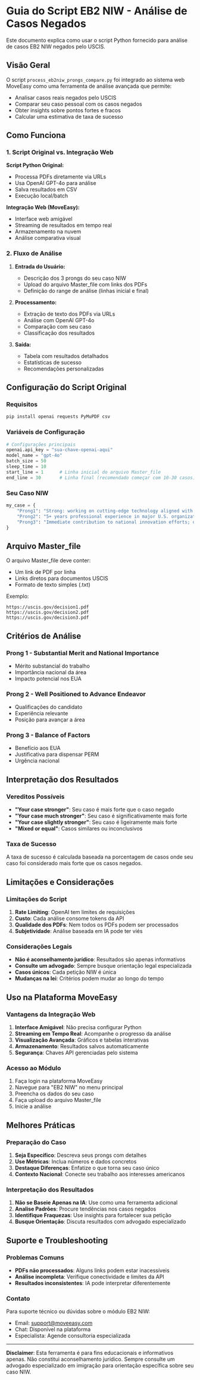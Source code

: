 # Guia do Script EB2 NIW - Análise de Casos Negados

Este documento explica como usar o script Python fornecido para análise de casos EB2 NIW negados pelo USCIS.

## Visão Geral

O script `process_eb2niw_prongs_compare.py` foi integrado ao sistema web MoveEasy como uma ferramenta de análise avançada que permite:

- Analisar casos reais negados pelo USCIS
- Comparar seu caso pessoal com os casos negados
- Obter insights sobre pontos fortes e fracos
- Calcular uma estimativa de taxa de sucesso

## Como Funciona

### 1. Script Original vs. Integração Web

**Script Python Original:**
- Processa PDFs diretamente via URLs
- Usa OpenAI GPT-4o para análise
- Salva resultados em CSV
- Execução local/batch

**Integração Web (MoveEasy):**
- Interface web amigável
- Streaming de resultados em tempo real
- Armazenamento na nuvem
- Análise comparativa visual

### 2. Fluxo de Análise

1. **Entrada do Usuário:**
   - Descrição dos 3 prongs do seu caso NIW
   - Upload do arquivo Master_file com links dos PDFs
   - Definição do range de análise (linhas inicial e final)

2. **Processamento:**
   - Extração de texto dos PDFs via URLs
   - Análise com OpenAI GPT-4o
   - Comparação com seu caso
   - Classificação dos resultados

3. **Saída:**
   - Tabela com resultados detalhados
   - Estatísticas de sucesso
   - Recomendações personalizadas

## Configuração do Script Original

### Requisitos

```bash
pip install openai requests PyMuPDF csv
```

### Variáveis de Configuração

```python
# Configurações principais
openai.api_key = "sua-chave-openai-aqui"
model_name = "gpt-4o"
batch_size = 50
sleep_time = 10
start_line = 1      # Linha inicial do arquivo Master_file
end_line = 30       # Linha final (recomendado começar com 10-30 casos)
```

### Seu Caso NIW

```python
my_case = {
    "Prong1": "Strong: working on cutting-edge technology aligned with U.S. innovation goals.",
    "Prong2": "5+ years professional experience in major U.S. organizations, demonstrated leadership roles.",
    "Prong3": "Immediate contribution to national innovation efforts; delay would harm competitiveness."
}
```

## Arquivo Master_file

O arquivo Master_file deve conter:
- Um link de PDF por linha
- Links diretos para documentos USCIS
- Formato de texto simples (.txt)

Exemplo:
```
https://uscis.gov/decision1.pdf
https://uscis.gov/decision2.pdf
https://uscis.gov/decision3.pdf
```

## Critérios de Análise

### Prong 1 - Substantial Merit and National Importance
- Mérito substancial do trabalho
- Importância nacional da área
- Impacto potencial nos EUA

### Prong 2 - Well Positioned to Advance Endeavor
- Qualificações do candidato
- Experiência relevante
- Posição para avançar a área

### Prong 3 - Balance of Factors
- Benefício aos EUA
- Justificativa para dispensar PERM
- Urgência nacional

## Interpretação dos Resultados

### Vereditos Possíveis

- **"Your case stronger"**: Seu caso é mais forte que o caso negado
- **"Your case much stronger"**: Seu caso é significativamente mais forte
- **"Your case slightly stronger"**: Seu caso é ligeiramente mais forte
- **"Mixed or equal"**: Casos similares ou inconclusivos

### Taxa de Sucesso

A taxa de sucesso é calculada baseada na porcentagem de casos onde seu caso foi considerado mais forte que os casos negados.

## Limitações e Considerações

### Limitações do Script

1. **Rate Limiting**: OpenAI tem limites de requisições
2. **Custo**: Cada análise consome tokens da API
3. **Qualidade dos PDFs**: Nem todos os PDFs podem ser processados
4. **Subjetividade**: Análise baseada em IA pode ter viés

### Considerações Legais

- **Não é aconselhamento jurídico**: Resultados são apenas informativos
- **Consulte um advogado**: Sempre busque orientação legal especializada
- **Casos únicos**: Cada petição NIW é única
- **Mudanças na lei**: Critérios podem mudar ao longo do tempo

## Uso na Plataforma MoveEasy

### Vantagens da Integração Web

1. **Interface Amigável**: Não precisa configurar Python
2. **Streaming em Tempo Real**: Acompanhe o progresso da análise
3. **Visualização Avançada**: Gráficos e tabelas interativas
4. **Armazenamento**: Resultados salvos automaticamente
5. **Segurança**: Chaves API gerenciadas pelo sistema

### Acesso ao Módulo

1. Faça login na plataforma MoveEasy
2. Navegue para "EB2 NIW" no menu principal
3. Preencha os dados do seu caso
4. Faça upload do arquivo Master_file
5. Inicie a análise

## Melhores Práticas

### Preparação do Caso

1. **Seja Específico**: Descreva seus prongs com detalhes
2. **Use Métricas**: Inclua números e dados concretos
3. **Destaque Diferenças**: Enfatize o que torna seu caso único
4. **Contexto Nacional**: Conecte seu trabalho aos interesses americanos

### Interpretação dos Resultados

1. **Não se Baseie Apenas na IA**: Use como uma ferramenta adicional
2. **Analise Padrões**: Procure tendências nos casos negados
3. **Identifique Fraquezas**: Use insights para fortalecer sua petição
4. **Busque Orientação**: Discuta resultados com advogado especializado

## Suporte e Troubleshooting

### Problemas Comuns

- **PDFs não processados**: Alguns links podem estar inacessíveis
- **Análise incompleta**: Verifique conectividade e limites da API
- **Resultados inconsistentes**: IA pode interpretar diferentemente

### Contato

Para suporte técnico ou dúvidas sobre o módulo EB2 NIW:
- Email: support@moveeasy.com
- Chat: Disponível na plataforma
- Especialista: Agende consultoria especializada

---

**Disclaimer**: Esta ferramenta é para fins educacionais e informativos apenas. Não constitui aconselhamento jurídico. Sempre consulte um advogado especializado em imigração para orientação específica sobre seu caso NIW.

